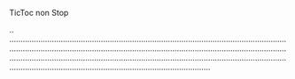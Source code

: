 TicToc non Stop

..
..............................................................................................................................................................................................................................................................................................................................................................................................................................................................................